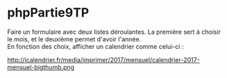 # phpPartie9TP

Faire un formulaire avec deux listes déroulantes. La première sert à choisir le mois, et le deuxième permet d'avoir l'année.  
En fonction des choix, afficher un calendrier comme celui-ci : 

http://icalendrier.fr/media/imprimer/2017/mensuel/calendrier-2017-mensuel-bigthumb.png